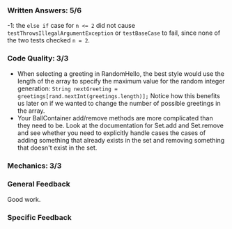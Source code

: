 ### Written Answers: 5/6
-1: the `else if` case for `n <= 2` did not cause `testThrowsIllegalArgumentException`
or `testBaseCase` to fail, since none of the two tests checked `n = 2`.

### Code Quality: 3/3
- When selecting a greeting in RandomHello, the best style would use the length
of the array to specify the maximum value for the random integer generation:
`String nextGreeting = greetings[rand.nextInt(greetings.length)];`
Notice how this benefits us later on if we wanted to change the number of
possible greetings in the array.
- Your BallContainer add/remove methods are more complicated than they need to be.
Look at the documentation for Set.add and Set.remove and see whether you
need to explicitly handle cases the cases of adding something that already
exists in the set and removing something that doesn't exist in the set.

### Mechanics: 3/3

### General Feedback
Good work.

### Specific Feedback

